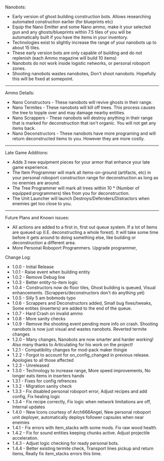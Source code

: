 Nanobots:

* Early version of ghost building construction bots. Allows researching automated construction earlier (for blueprints etc)
* Equip the Nano Emitter and some Nano ammo, make it your selected gun and any ghosts/blueprints within 7.5 tiles of you will be automatically built if you have the items in your inventory.
* Technologies exist to slightly increase the range of your nanobots up to about 15 tiles.
* These early version bots are only capable of building and do not replenish (each Ammo magazine will build 10 items)
* Nanobots do not work inside logistic networks, or personal roboport zones.
* Shooting nanobots wastes nanobotes, Don't shoot nanobots.  Hopefully this will be fixed at somepoint.

---
Ammo Details:

* Nano Constructors - These nanobots will revive ghosts in their range.
* Nano Termites - These nanobots will kill off trees. This process causes the tree to topple over and may damage nearby entities.
* Nano Scrappers - These nanobots will destroy anything in their range that is marked for deconstruction that isn't organic. You will not get any items back.
* Nano Deconstructors - These nanobots have more programing and will return deconstructed items to you. However they are more costly.

---
Late Game Additions:

* Adds 3 new equipment pieces for your armor that enhance your late game experience.
* The Item Programmer will mark all items-on-ground (artifacts, etc) in your personal roboport construction range for deconstruction as long as no enemies are around.
* The Tree Programmer will mark all trees within 10 * (Number of equipped programmers) tiles from you for deconstruction.
* The Unit Launcher will launch Destroys/Defenders/Distractors when enemies get too close to you.

---
Future Plans and Known issues:

* All actions are added to a first in, first out queue system. If a lot of items are queued up (I.E. deconstructing a whole forest). It will take some time before it gets around to doing something else, like building or deconstruction a different area.
* More Personal Roboport Programmers. Upgrade programmer,

Change Log:

* 1.0.0 - Initial Release
* 1.0.1 - Raise event when building entity
* 1.0.2 - Remove Debug line
* 1.0.3 - Better entity-to-item logic
* 1.0.4 - Constructors now do floor tiles, Ghost building is queued, Visual enhancements.  (Scrappers/deconstructors don't do anything yet)
* 1.0.5 - Silly 5 am bobmods typo
* 1.0.6 - Scrappers and Deconstructors added, Small bug fixes/tweaks, Some entites (inserters) are added to the end of the queue.
* 1.0.7 - Hard Crash on invalid ammo
* 1.0.8 - More sanity checks
* 1.0.9 - Remove the shooting event pending more info on crash. Shooting nanobots is now just visual and wastes nanobots. Reverted termite changes
* 1.2.0 - Many changes, Nanobots are now smarter and harder working!  Also many thanks to Articulating for his work on the project!
* 1.2.1 - Compatibility changes for mod-pack maker thingie
* 1.2.2 - Forgot to account for on_config_changed in previous release.  Apologies to all those affected
* 1.2.3 - Unreleased
* 1.3.0 - Technology to increase range, More speed improvements, No longer eats items in inserters hands
* 1.3.1 - Fixes for config refrences
* 1.3.2 - Migration sanity check
* 1.3.3 - Fix disabled personal roboport error, Adjust recipes and add config, Fix healing logic
* 1.3.4 - Fix recipe correctly, Fix logic when network limitations are off, Internal updates
* 1.4.0 - New Icons courtesy of Arch666Angel, New personal roboport unit deployer, automatically deploys follower capsules when near enemies
* 1.4.1 - Fix errors with item_stacks with some mods. Fix raw wood health.
* 1.4.2 - Fix for sound entities keeping chunks active. Adjust projectile acceleration.
* 1.4.3 - Adjust logic checking for ready personal bots.
* 1.4.4 - Better existing termite check, Transport lines pickup and return items, Really fix item_stacks errors this time.

